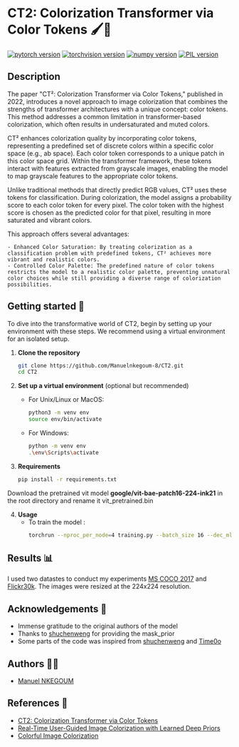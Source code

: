 # CT2: Colorization Transformer via Color Tokens  🖌️🎨
[![pytorch version](https://img.shields.io/badge/pytorch-2.1.2-yellow.svg)](https://pypi.org/project/torch/2.1.2-/)
[![torchvision version](https://img.shields.io/badge/torchvision-0.16.2-yellow.svg)](https://pypi.org/project/torchvision/0.16.2-/)
[![numpy version](https://img.shields.io/badge/numpy-1.26.4-blue.svg)](https://pypi.org/project/numpy/1.26.4/)
[![PIL version](https://img.shields.io/badge/PIL-10.2.0-green.svg)](https://pypi.org/project/Pillow/10.2.0/)


## Description
The paper "CT²: Colorization Transformer via Color Tokens," published in 2022, introduces a novel approach to image colorization that combines the strengths of transformer architectures with a unique concept: color tokens. This method addresses a common limitation in transformer-based colorization, which often results in undersaturated and muted colors.

CT² enhances colorization quality by incorporating color tokens, representing a predefined set of discrete colors within a specific color space (e.g., ab space). Each color token corresponds to a unique patch in this color space grid. Within the transformer framework, these tokens interact with features extracted from grayscale images, enabling the model to map grayscale features to the appropriate color tokens.

Unlike traditional methods that directly predict RGB values, CT² uses these tokens for classification. During colorization, the model assigns a probability score to each color token for every pixel. The color token with the highest score is chosen as the predicted color for that pixel, resulting in more saturated and vibrant colors.

This approach offers several advantages:

    - Enhanced Color Saturation: By treating colorization as a classification problem with predefined tokens, CT² achieves more vibrant and realistic colors.
    - Controlled Color Palette: The predefined nature of color tokens restricts the model to a realistic color palette, preventing unnatural color choices while still providing a diverse range of colorization possibilities.

## Getting started 🚀

To dive into the transformative world of CT2, begin by setting up your environment with these steps. We recommend using a virtual environment for an isolated setup.

1. **Clone the repository**

    ```bash
    git clone https://github.com/Manuelnkegoum-8/CT2.git
    cd CT2
    ```

2. **Set up a virtual environment** (optional but recommended)

    - For Unix/Linux or MacOS:
        ```bash
        python3 -m venv env
        source env/bin/activate
        ```
    - For Windows:
        ```bash
        python -m venv env
        .\env\Scripts\activate
        ```
3. **Requirements**

    ```bash
    pip install -r requirements.txt
    ```
Download the pretrained vit model **google/vit-bae-patch16-224-ink21** in the root directory and rename it vit_pretrained.bin


4. **Usage**
    - To train the model :
        ```bash
        torchrun --nproc_per_node=4 training.py --batch_size 16 --dec_mlp_dim 3072 --epochs 50
      ```

## Results 📊

I used two datastes to conduct my experiments [MS COCO 2017](https://paperswithcode.com/dataset/coco) and [Flickr30k](https://paperswithcode.com/paper/flickr30k-entities-collecting-region-to). The images were resized at the 224x224 resolution.


## Acknowledgements 🙏 

- Immense gratitude to the original authors of the model
- Thanks to [shuchenweng](https://github.com/shuchenweng) for providing the mask_prior
- Some parts of the code was inspired from [shuchenweng](https://github.com/shuchenweng/CT2) and [Time0o](https://github.com/Time0o)

## Authors 🧑‍💻
- [Manuel NKEGOUM](https://github.com/Manuelnkegoum-8)

## References 📄 
- [CT2: Colorization Transformer via Color Tokens](https://www.ecva.net/papers/eccv_2022/papers_ECCV/papers/136670001.pdf)
- [Real-Time User-Guided Image Colorization with Learned Deep Priors](https://arxiv.org/pdf/1705.02999)
- [Colorful Image Colorization](https://arxiv.org/pdf/1603.08511)